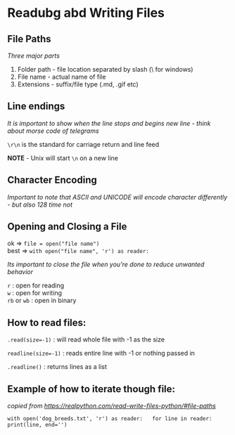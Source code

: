 # Readubg abd Writing Files

## File Paths

*Three major parts*

1. Folder path - file location separated by slash (\ for windows)
2. File name - actual name of file
3. Extensions - suffix/file type (.md, .gif etc)  

## Line endings

*It is important to show when the line stops and begins new line - think about morse code of telegrams*

``\r\n`` is the standard for carriage return and line feed

**NOTE** - Unix will start ``\n`` on a new line

## Character Encoding

*Important to note that ASCII and UNICODE will encode character differently - but also 128 time not*

## Opening and Closing a File

ok => ``file = open("file name")``  
best => ``with open("file name", 'r') as reader:``

*Its important to close the file when you're done to reduce unwanted behavior*

`r` : open for reading  
`w` : open for writing  
`rb` or `wb` : open in binary  

## How to read files:

`.read(size=-1)` : will read whole file with -1 as the size  

`readline(size=-1)` : reads entire line with -1 or nothing passed in 

`.readline()` : returns lines as a list 

## Example of how to iterate though file:

*copied from https://realpython.com/read-write-files-python/#file-paths*

``with open('dog_breeds.txt', 'r') as reader:  
  for line in reader:  
    print(line, end='')``


